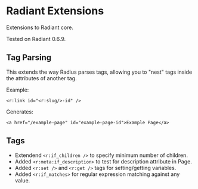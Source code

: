 Radiant Extensions
===

Extensions to Radiant core.

Tested on Radiant 0.6.9.

Tag Parsing
---

This extends the way Radius parses tags, allowing you to "nest" tags inside the attributes of
another tag.

Example:

    <r:link id="<r:slug/>-id" />

Generates:

    <a href="/example-page" id="example-page-id">Example Page</a>
    
Tags
---

* Extendend `<r:if_children />` to specify minimum number of children.
* Added `<r:meta:if_description>` to test for description attribute in Page.
* Added `<r:set />` and `<r:get />` tags for setting/getting variables.
* Added `<r:if_matches>` for regular expression matching against any value.
